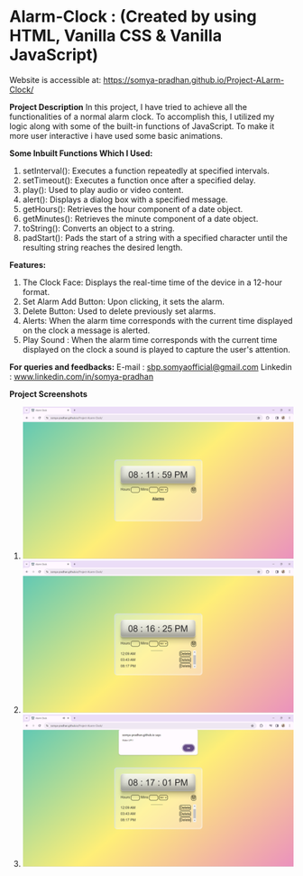 # Alarm-Clock : (Created by using HTML, Vanilla CSS & Vanilla JavaScript)

Website is accessible at: https://somya-pradhan.github.io/Project-ALarm-Clock/

**Project Description**
In this project, I have tried to achieve all the functionalities of a normal alarm clock. To accomplish this, I utilized my logic along with some of the built-in functions of JavaScript. To make it more user interactive i have used some basic animations. 

**Some Inbuilt Functions Which I Used:**
1. setInterval(): Executes a function repeatedly at specified intervals.
2. setTimeout(): Executes a function once after a specified delay.
3. play(): Used to play audio or video content.
4. alert(): Displays a dialog box with a specified message.
5. getHours(): Retrieves the hour component of a date object.
6. getMinutes(): Retrieves the minute component of a date object.
7. toString(): Converts an object to a string.
8. padStart(): Pads the start of a string with a specified character until the resulting string reaches the desired length.

**Features:**
1. The Clock Face: Displays the real-time time of the device in a 12-hour format.
2. Set Alarm Add Button: Upon clicking, it sets the alarm.
3. Delete Button: Used to delete previously set alarms.
4. Alerts: When the alarm time corresponds with the current time displayed on the clock a message is alerted.
5. Play Sound : When the alarm time corresponds with the current time displayed on the clock a sound is played to capture the user's attention.

**For queries and feedbacks:**
E-mail : sbp.somyaofficial@gmail.com
Linkedin : www.linkedin.com/in/somya-pradhan

**Project Screenshots**
1. ![Image-01](screenshorts/Screenshot%2001.png)
2. ![Image-02](screenshorts/Screenshot%2002.png)
3. ![Image-03](screenshorts/Screenshot%2003.png)
